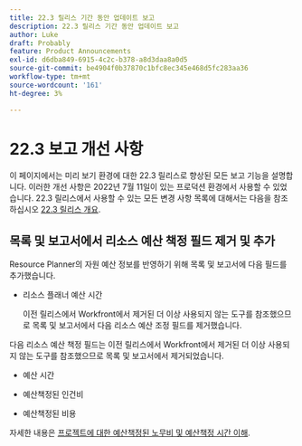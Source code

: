 ```yaml
---
title: 22.3 릴리스 기간 동안 업데이트 보고
description: 22.3 릴리스 기간 동안 업데이트 보고
author: Luke
draft: Probably
feature: Product Announcements
exl-id: d6dba849-6915-4c2c-b378-a8d3daa8a0d5
source-git-commit: be4904f0b37870c1bfc8ec345e468d5fc283aa36
workflow-type: tm+mt
source-wordcount: '161'
ht-degree: 3%

---
```


# 22.3 보고 개선 사항

이 페이지에서는 미리 보기 환경에 대한 22.3 릴리스로 향상된 모든 보고 기능을 설명합니다. 이러한 개선 사항은 2022년 7월 11일이 있는 프로덕션 환경에서 사용할 수 있었습니다. 22.3 릴리스에서 사용할 수 있는 모든 변경 사항 목록에 대해서는 다음을 참조하십시오 [22.3 릴리스 개요](../../../product-announcements/product-releases/22.3-release-activity/22-3-release-overview.md).

## 목록 및 보고서에서 리소스 예산 책정 필드 제거 및 추가

Resource Planner의 자원 예산 정보를 반영하기 위해 목록 및 보고서에 다음 필드를 추가했습니다.

* 리소스 플래너 예산 시간

   이전 릴리스에서 Workfront에서 제거된 더 이상 사용되지 않는 도구를 참조했으므로 목록 및 보고서에서 다음 리소스 예산 조정 필드를 제거했습니다.


다음 리소스 예산 책정 필드는 이전 릴리스에서 Workfront에서 제거된 더 이상 사용되지 않는 도구를 참조했으므로 목록 및 보고서에서 제거되었습니다.

* 예산 시간

* 예산책정된 인건비

* 예산책정된 비용


자세한 내용은 [프로젝트에 대한 예산책정된 노무비 및 예산책정 시간 이해](/help/quicksilver/manage-work/projects/project-finances/budgeted-labor-cost.md).

